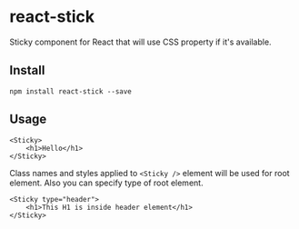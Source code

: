 # react-stick

Sticky component for React that will use CSS property if it's available.

## Install

	npm install react-stick --save

## Usage

	<Sticky>
		<h1>Hello</h1>
	</Sticky>

Class names and styles applied to `<Sticky />` element will be used for root element. Also you can specify type of root element.

	<Sticky type="header">
		<h1>This H1 is inside header element</h1>
	</Sticky>
